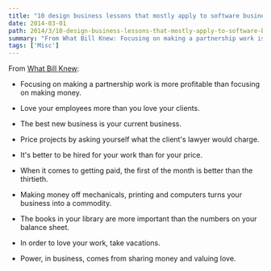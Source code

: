 ```yaml
---
title: "10 design business lessons that mostly apply to software business too"
date: 2014-03-01
path: 2014/3/10-design-business-lessons-that-mostly-apply-to-software-business-too
summary: "From What Bill Knew: Focusing on making a partnership work is more profitable than focusing on making money."
tags: ['Misc']
---
```


From [What Bill Knew](http://observatory.designobserver.com/feature/what-bill-knew/38338/):

- Focusing on making a partnership work is more profitable than focusing on making money.

- Love your employees more than you love your clients. 

- The best new business is your current business.

- Price projects by asking yourself what the client's lawyer would charge.

- It's better to be hired for your work than for your price. 

- When it comes to getting paid, the first of the month is better than the thirtieth. 

- Making money off mechanicals, printing and computers turns your business into a commodity. 

- The books in your library are more important than the numbers on your balance sheet. 

- In order to love your work, take vacations.

- Power, in business, comes from sharing money and valuing love. 
